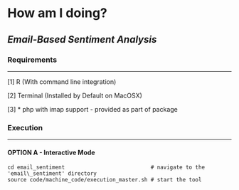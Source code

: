 # How am I doing? 
## _Email-Based Sentiment Analysis_

### Requirements
--------------------------------

[1] R (With command line integration)

[2] Terminal (Installed by Default on MacOSX)

[3] * php with imap support - provided as part of package


### Execution
--------------------------------

#### OPTION A - Interactive Mode
````
cd email_sentiment                           # navigate to the 'email\_sentiment' directory
source code/machine_code/execution_master.sh # start the tool

````
